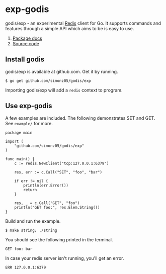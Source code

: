 # exp-godis

godis/exp - an experimental [Redis](http://redis.io) client
for Go. It supports commands and features through a simple
API which aims to be is easy to use.

1. [Package docs](http://go.pkgdoc.org/github.com/simonz05/godis/exp)
2. [Source code](https://github.com/simonz05/godis/exp)

## Install godis

godis/exp is available at github.com. Get it by running.

    $ go get github.com/simonz05/godis/exp

Importing godis/exp will add a `redis` context to program.

## Use exp-godis

A few examples are included. The following demonstrates SET
and GET. See `example/` for more.

    package main

    import (
        "github.com/simonz05/godis/exp"
    )

    func main() {
        c := redis.NewClient("tcp:127.0.0.1:6379")

        res, err := c.Call("SET", "foo", "bar")

        if err != nil {
            println(err.Error())
            return
        }

        res, _ = c.Call("GET", "foo")
        println("GET foo:", res.Elem.String())
    }

Build and run the example. 

    $ make string; ./string

You should see the following printed in the terminal.

    GET foo: bar 

In case your redis server isn't running, you'll get an
error.

    ERR 127.0.0.1:6379

